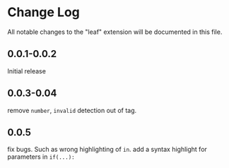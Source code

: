 # Change Log

All notable changes to the "leaf" extension will be documented in this file.

## 0.0.1-0.0.2

Initial release

## 0.0.3-0.04

remove `number`, `invalid` detection out of tag.

## 0.0.5

fix bugs. Such as wrong highlighting of `in`.
add a syntax highlight for parameters in `if(...):`